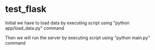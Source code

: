 # test_flask

Initial we have to load data by executing script using "python app/load_data.py" command

Then we will run the server by executing script using "python main.py" command